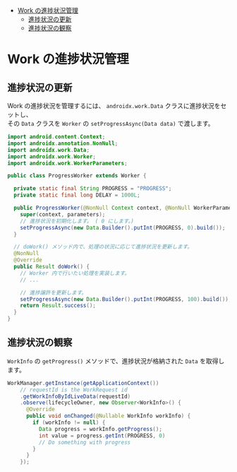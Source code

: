 <!-- TOC START min:1 max:3 link:true asterisk:false update:true -->
- [Work の進捗状況管理](#work-の進捗状況管理)
  - [進捗状況の更新](#進捗状況の更新)
  - [進捗状況の観察](#進捗状況の観察)
<!-- TOC END -->


# Work の進捗状況管理

## 進捗状況の更新

Work の進捗状況を管理するには、 `androidx.work.Data` クラスに進捗状況をセットし、  
その `Data` クラスを `Worker` の `setProgressAsync(Data data)` で渡します。

```Java
import android.content.Context;
import androidx.annotation.NonNull;
import androidx.work.Data;
import androidx.work.Worker;
import androidx.work.WorkerParameters;

public class ProgressWorker extends Worker {

  private static final String PROGRESS = "PROGRESS";
  private static final long DELAY = 1000L;

  public ProgressWorker(@NonNull Context context, @NonNull WorkerParameters parameters) {
    super(context, parameters);
    // 進捗状況を初期化します。 ( 0 にします。)
    setProgressAsync(new Data.Builder().putInt(PROGRESS, 0).build());
  }

  // doWork() メソッド内で、処理の状況に応じて進捗状況を更新します。
  @NonNull
  @Override
  public Result doWork() {
    // Worker 内で行いたい処理を実装します。
    // ...

    // 進捗譲許を更新します。
    setProgressAsync(new Data.Builder().putInt(PROGRESS, 100).build());
    return Result.success();
  }
}
```


## 進捗状況の観察

`WorkInfo` の `getProgress()` メソッドで、進捗状況が格納された `Data` を取得します。

```Java
WorkManager.getInstance(getApplicationContext())
    // requestId is the WorkRequest id
    .getWorkInfoByIdLiveData(requestId)
    .observe(lifecycleOwner, new Observer<WorkInfo>() {
      @Override
      public void onChanged(@Nullable WorkInfo workInfo) {
        if (workInfo != null) {
          Data progress = workInfo.getProgress();
          int value = progress.getInt(PROGRESS, 0)
          // Do something with progress
        }
      }
    });
```
